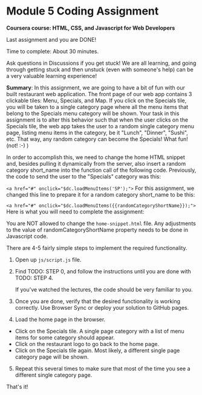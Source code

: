# Module 5 Coding Assignment
**Coursera course: HTML, CSS, and Javascript for Web Developers**

Last assignment and you are DONE!

Time to complete: About 30 minutes.

Ask questions in Discussions if you get stuck! We are all learning, and going through getting stuck and then unstuck (even with someone's help) can be a very valuable learning experience!

**Summary**: In this assignment, we are going to have a bit of fun with our built restaurant web application. The front page of our web app contains 3 clickable tiles: Menu, Specials, and Map. If you click on the Specials tile, you will be taken to a single category page where all the menu items that belong to the Specials menu category will be shown. Your task in this assignment is to alter this behavior such that when the user clicks on the Specials tile, the web app takes the user to a random single category menu page, listing menu items in the category, be it "Lunch", "Dinner", "Sushi", etc. That way, any random category can become the Specials! What fun! (not! :-) )

In order to accomplish this, we need to change the home HTML snippet and, besides pulling it dynamically from the server, also insert a random category short_name into the function call of the following code. Previously, the code to send the user to the "Specials" category was this:

`<a href="#" onclick="$dc.loadMenuItems('SP');">`
For this assignment, we changed this line to prepare it for a random category short_name to be this:

`<a href="#" onclick="$dc.loadMenuItems({{randomCategoryShortName}});">`
Here is what you will need to complete the assignment:

You are NOT allowed to change the `home-snippet.html` file. Any adjustments to the value of randomCategoryShortName property needs to be done in Javascript code.

There are 4-5 fairly simple steps to implement the required functionality.

1. Open up `js/script.js` file.

2. Find TODO: STEP 0, and follow the instructions until you are done with TODO: STEP 4.

   If you've watched the lectures, the code should be very familiar to you.

3. Once you are done, verify that the desired functionality is working correctly. Use Browser Sync or deploy your solution to GitHub pages.

4. Load the home page in the browser.
-  Click on the Specials tile. A single page category with a list of menu items for some category should appear.
-  Click on the restaurant logo to go back to the home page.
-  Click on the Specials tile again. Most likely, a different single page category page will be shown.

5. Repeat this several times to make sure that most of the time you see a different single category page.

That's it!
